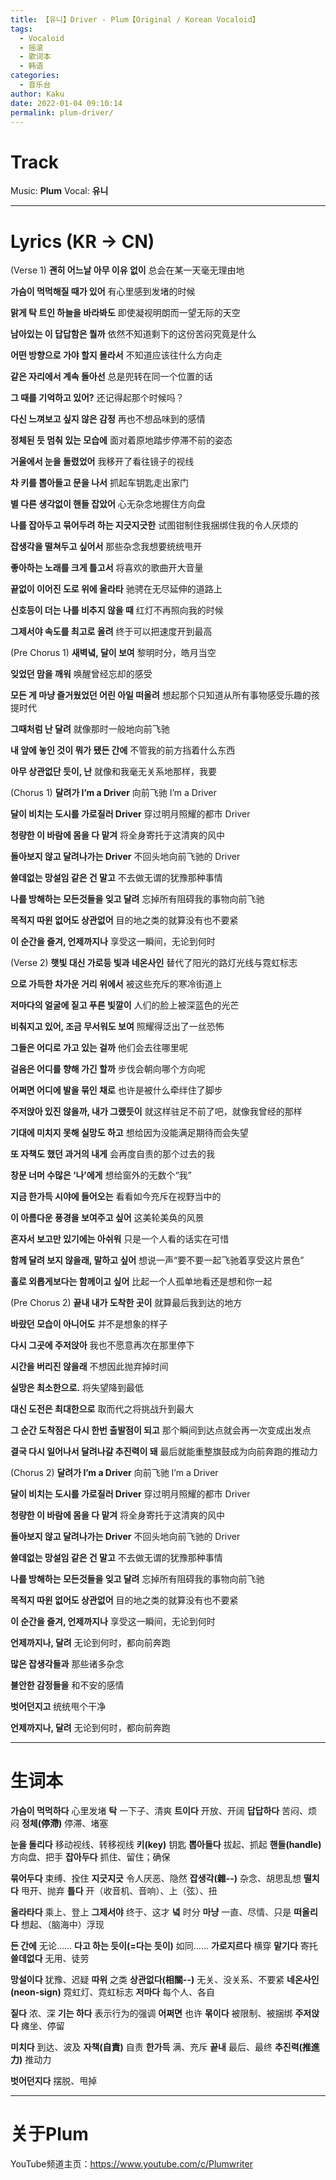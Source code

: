 ```yaml
---
title: 【유니】Driver - Plum【Original / Korean Vocaloid】
tags:
  - Vocaloid
  - 摇滚
  - 歌词本
  - 韩语
categories:
  - 音乐台
author: Kaku
date: 2022-01-04 09:10:14
permalink: plum-driver/
---
```


# Track

<lite-youtube videoid="XUWaZKj8Gv8"></lite-youtube>

Music: **Plum**
Vocal: **유니**

<!--more-->

---

# Lyrics (KR → CN)

(Verse 1)
**괜히 어느날 아무 이유 없이**
总会在某一天毫无理由地

**가슴이 먹먹해질 때가 있어**
有心里感到发堵的时候

**맑게 탁 트인 하늘을 바라봐도**
即使凝视明朗而一望无际的天空

**남아있는 이 답답함은 뭘까**
依然不知道剩下的这份苦闷究竟是什么

**어떤 방향으로 가야 할지 몰라서**
不知道应该往什么方向走

**같은 자리에서 계속 돌아선**
总是兜转在同一个位置的话

**그 때를 기억하고 있어?**
还记得起那个时候吗？

**다신 느껴보고 싶지 않은 감정**
再也不想品味到的感情

**정체된 듯 멈춰 있는 모습에**
面对着原地踏步停滞不前的姿态

**거울에서 눈을 돌렸었어**
我移开了看往镜子的视线

**차 키를 뽑아들고 문을 나서**
抓起车钥匙走出家门

**별 다른 생각없이 핸들 잡았어**
心无杂念地握住方向盘

**나를 잡아두고 묶어두려 하는 지긋지긋한**
试图钳制住我捆绑住我的令人厌烦的

**잡생각을 떨쳐두고 싶어서**
那些杂念我想要统统甩开

**좋아하는 노래를 크게 틀고서**
将喜欢的歌曲开大音量

**끝없이 이어진 도로 위에 올라타**
驰骋在无尽延伸的道路上

**신호등이 더는 나를 비추지 않을 때**
红灯不再照向我的时候

**그제서야 속도를 최고로 올려**
终于可以把速度开到最高

(Pre Chorus 1)
**새벽녘, 달이 보여**
黎明时分，皓月当空

**잊었던 맘을 깨워**
唤醒曾经忘却的感受

**모든 게 마냥 즐거웠었던 어린 아일 떠올려**
想起那个只知道从所有事物感受乐趣的孩提时代

**그때처럼 난 달려**
就像那时一般地向前飞驰

**내 앞에 놓인 것이 뭐가 됐든 간에**
不管我的前方挡着什么东西

**아무 상관없단 듯이, 난**
就像和我毫无关系地那样，我要

(Chorus 1)
**달려가 I’m a Driver**
向前飞驰 I’m a Driver

**달이 비치는 도시를 가로질러 Driver**
穿过明月照耀的都市 Driver

**청량한 이 바람에 몸을 다 맡겨**
将全身寄托于这清爽的风中

**돌아보지 않고 달려나가는 Driver**
不回头地向前飞驰的 Driver

**쓸데없는 망설임 같은 건 말고**
不去做无谓的犹豫那种事情

**나를 방해하는 모든것들을 잊고 달려**
忘掉所有阻碍我的事物向前飞驰

**목적지 따윈 없어도 상관없어**
目的地之类的就算没有也不要紧

**이 순간을 즐겨, 언제까지나**
享受这一瞬间，无论到何时

(Verse 2)
**햇빛 대신 가로등 빛과 네온사인**
替代了阳光的路灯光线与霓虹标志

**으로 가득한 차가운 거리 위에서**
被这些充斥的寒冷街道上

**저마다의 얼굴에 짙고 푸른 빛깔이**
人们的脸上被深蓝色的光芒

**비춰지고 있어, 조금 무서워도 보여**
照耀得泛出了一丝恐怖

**그들은 어디로 가고 있는 걸까**
他们会去往哪里呢

**걸음은 어디를 향해 가긴 할까**
步伐会朝向哪个方向呢

**어쩌면 어디에 발을 묶인 채로**
也许是被什么牵绊住了脚步

**주저앉아 있진 않을까, 내가 그랬듯이**
就这样驻足不前了吧，就像我曾经的那样

**기대에 미치지 못해 실망도 하고**
想给因为没能满足期待而会失望

**또 자책도 했던 과거의 내게**
会再度自责的那个过去的我

**창문 너머 수많은 ‘나’에게**
想给窗外的无数个“我”

**지금 한가득 시야에 들어오는**
看看如今充斥在视野当中的

**이 아름다운 풍경을 보여주고 싶어**
这美轮美奂的风景

**혼자서 보고만 있기에는 아쉬워**
只是一个人看的话实在可惜

**함께 달려 보지 않을래, 말하고 싶어**
想说一声“要不要一起飞驰着享受这片景色”

**홀로 외롭게보다는 함께이고 싶어**
比起一个人孤单地看还是想和你一起

(Pre Chorus 2)
**끝내 내가 도착한 곳이**
就算最后我到达的地方

**바랐던 모습이 아니어도**
并不是想象的样子

**다시 그곳에 주저앉아**
我也不愿意再次在那里停下

**시간을 버리진 않을래**
不想因此抛弃掉时间

**실망은 최소한으로.**
将失望降到最低

**대신 도전은 최대한으로**
取而代之将挑战升到最大

**그 순간 도착점은 다시 한번 출발점이 되고**
那个瞬间到达点就会再一次变成出发点

**결국 다시 일어나서 달려나갈 추진력이 돼**
最后就能重整旗鼓成为向前奔跑的推动力

(Chorus 2)
**달려가 I’m a Driver**
向前飞驰 I’m a Driver

**달이 비치는 도시를 가로질러 Driver**
穿过明月照耀的都市 Driver

**청량한 이 바람에 몸을 다 맡겨**
将全身寄托于这清爽的风中

**돌아보지 않고 달려나가는 Driver**
不回头地向前飞驰的 Driver

**쓸데없는 망설임 같은 건 말고**
不去做无谓的犹豫那种事情

**나를 방해하는 모든것들을 잊고 달려**
忘掉所有阻碍我的事物向前飞驰

**목적지 따윈 없어도 상관없어**
目的地之类的就算没有也不要紧

**이 순간을 즐겨, 언제까지나**
享受这一瞬间，无论到何时

**언제까지나, 달려**
无论到何时，都向前奔跑

**많은 잡생각들과**
那些诸多杂念

**불안한 감정들을**
和不安的感情

**벗어던지고**
统统甩个干净

**언제까지나, 달려**
无论到何时，都向前奔跑

---

# 生词本

**가슴이 먹먹하다** 心里发堵
**탁** 一下子、清爽
**트이다** 开放、开阔
**답답하다** 苦闷、烦闷
**정체(停滯)** 停滞、堵塞

**눈을 돌리다** 移动视线、转移视线
**키(key)** 钥匙
**뽑아들다** 拔起、抓起
**핸들(handle)** 方向盘、把手
**잡아두다** 抓住、留住；确保

**묶어두다** 束缚、拴住
**지긋지긋** 令人厌恶、隐然
**잡생각(雜--)** 杂念、胡思乱想
**떨치다** 甩开、抛弃
**틀다** 开（收音机、音响）、上（弦）、扭

**올라타다** 乘上、登上
**그제서야** 终于、这才
**녘** 时分
**마냥** 一直、尽情、只是
**떠올리다** 想起、（脑海中）浮现

**든 간에** 无论……
**다고 하는 듯이(=다는 듯이)** 如同……
**가로지르다** 横穿
**맡기다** 寄托
**쓸데없다** 无用、徒劳

**망설이다** 犹豫、迟疑
**따위** 之类
**상관없다(相關--)** 无关、没关系、不要紧
**네온사인(neon-sign)** 霓虹灯、霓虹标志
**저마다** 每个人、各自

**짙다** 浓、深
**기는 하다** 表示行为的强调
**어쩌면** 也许
**몪이다** 被限制、被捆绑
**주저앉다** 瘫坐、停留

**미치다** 到达、波及
**자책(自責)** 自责
**한가득** 满、充斥
**끝내** 最后、最终
**추진력(推進力)** 推动力

**벗어던지다** 摆脱、甩掉

---

# 关于Plum

YouTube频道主页：https://www.youtube.com/c/Plumwriter
